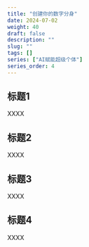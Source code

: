 ```yaml
---
title: "创建你的数字分身"
date: 2024-07-02
weight: 40
draft: false
description: ""
slug: ""
tags: []
series: ["AI赋能超级个体"]
series_order: 4
---
```


## 标题1
XXXX

## 标题2
XXXX

## 标题3
XXXX

## 标题4
XXXX